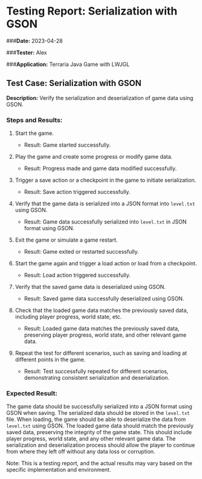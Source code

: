 # Testing Report: Serialization with GSON

###**Date:** 2023-04-28

###**Tester:** Alex

###**Application:** Terraria Java Game with LWJGL

## Test Case: Serialization with GSON

**Description:**
Verify the serialization and deserialization of game data using GSON.

### Steps and Results:

1. Start the game.
    - Result: Game started successfully.

2. Play the game and create some progress or modify game data.
    - Result: Progress made and game data modified successfully.

3. Trigger a save action or a checkpoint in the game to initiate serialization.
    - Result: Save action triggered successfully.

4. Verify that the game data is serialized into a JSON format into `level.txt` using GSON.
    - Result: Game data successfully serialized into `level.txt` in JSON format using GSON.

5. Exit the game or simulate a game restart.
    - Result: Game exited or restarted successfully.

6. Start the game again and trigger a load action or load from a checkpoint.
    - Result: Load action triggered successfully.

7. Verify that the saved game data is deserialized using GSON.
    - Result: Saved game data successfully deserialized using GSON.

8. Check that the loaded game data matches the previously saved data, including player progress, world state, etc.
    - Result: Loaded game data matches the previously saved data, preserving player progress, world state, and other relevant game data.

9. Repeat the test for different scenarios, such as saving and loading at different points in the game.
    - Result: Test successfully repeated for different scenarios, demonstrating consistent serialization and deserialization.

### Expected Result:
The game data should be successfully serialized into a JSON format using GSON when saving. The serialized data should be stored in the `level.txt` file. When loading, the game should be able to deserialize the data from `level.txt` using GSON. The loaded game data should match the previously saved data, preserving the integrity of the game state. This should include player progress, world state, and any other relevant game data. The serialization and deserialization process should allow the player to continue from where they left off without any data loss or corruption.

Note: This is a testing report, and the actual results may vary based on the specific implementation and environment.
